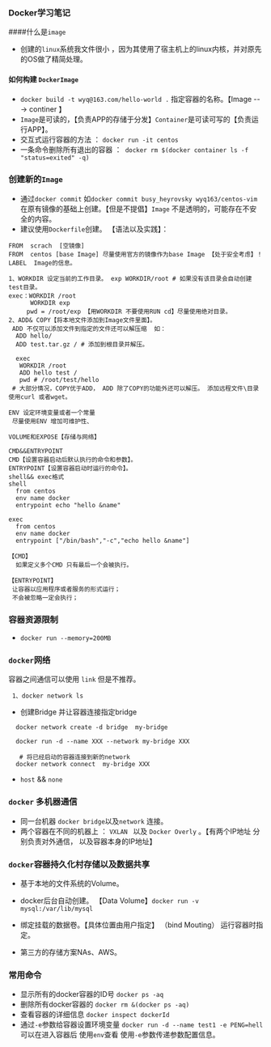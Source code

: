 ### Docker学习笔记

####什么是`image`
* 创建的`linux`系统我文件很小 ，因为其使用了宿主机上的linux内核，并对原先的OS做了精简处理。
#### 如何构建 `DockerImage`
* `docker build -t wyq@163.com/hello-world .` 指定容器的名称。【Image ---> continer 】
* `Image`是可读的，【负责APP的存储于分发】`Container`是可读可写的【负责运行APP】。
*  交互式运行容器的方法 ： `docker run -it centos`
* 一条命令删除所有退出的容器 ：` docker rm $(docker container ls -f "status=exited" -q)`
### 创建新的`Image`
* 通过`docker commit` 如`docker commit busy_heyrovsky wyq163/centos-vim` 在原有镜像的基础上创建。【但是不提倡】`Image` 不是透明的，可能存在不安全的内容。 
* 建议使用`Dockerfile`创建。 【语法以及实践】：
```
FROM  scrach  [空镜像]
FROM  centos [base Image] 尽量使用官方的镜像作为base Image 【处于安全考虑】！ 
LABEL  Image的信息。

1、WORKDIR 设定当前的工作目录。 exp WORKDIR/root # 如果没有该目录会自动创建test目录。
exec：WORKDIR /root
      WORKDIR exp
     pwd = /root/exp 【用WORKDIR 不要使用RUN cd】尽量使用绝对目录。   
2、ADD& COPY【将本地文件添加到Image文件里面】。
 ADD 不仅可以添加文件到指定的文件还可以解压缩  如：
  ADD hello/
  ADD test.tar.gz / # 添加到根目录并解压。
 
  exec 
   WORKDIR /root
   ADD hello test /
   pwd # /root/test/hello 
 # 大部分情况，COPY优于ADD， ADD 除了COPY的功能外还可以解压。 添加远程文件\目录使用curl 或者wget。

ENV 设定环境变量或者一个常量
 尽量使用ENV 增加可维护性、

VOLUME和EXPOSE【存储与网络】
 
CMD&&ENTRYPOINT
CMD【设置容器启动后默认执行的命令和参数】。
ENTRYPOINT【设置容器启动时运行的命令】。
shell&& exec格式
shell
  from centos
  env name docker
  entrypoint echo "hello &name"

exec
  from centos
  env name docker 
  entrypoint ["/bin/bash","-c","echo hello &name"]
 
【CMD】
  如果定义多个CMD 只有最后一个会被执行。

【ENTRYPOINT】
 让容器以应用程序或者服务的形式运行；
 不会被忽略一定会执行；
```

### 容器资源限制
*  `docker run --memory=200MB `
 
 ### `docker`网络
  容器之间通信可以使用 `link` 但是不推荐。
  ```
   1、docker network ls
``` 
 *  创建Bridge 并让容器连接指定bridge 
 ```
   docker network create -d bridge  my-bridge
  
   docker run -d --name XXX --network my-bridge XXX 
    
    # 将已经启动的容器连接到新的network
   docker network connect  my-bridge XXX 
```
* `host` && `none`

### `docker` 多机器通信
* 同一台机器 `docker bridge`以及`network` 连接。
*  两个容器在不同的机器上 ： `VXLAN ` 以及 `Docker Overly` 。【有两个IP地址 分别负责对外通信， 以及容器本身的IP地址】  

### `docker`容器持久化村存储以及数据共享
  * 基于本地的文件系统的Volume。
   - docker后台自动创建。 【Data Volume】`docker run -v mysql:/var/lib/mysql` 
   
   - 绑定挂载的数据卷。【具体位置由用户指定】 （bind Mouting） 运行容器时指定。
   
  * 第三方的存储方案NAs、AWS。
 
 ### 常用命令
 * 显示所有的docker容器的ID号 `docker ps -aq`
 * 删除所有docker容器的 `docker rm &(docker ps -aq)`
 * 查看容器的详细信息 `docker inspect dockerId`
 * 通过`-e`参数给容器设置环境变量 `docker run -d --name test1 -e PENG=hell`可以在进入容器后 使用`env`查看 使用`-e`参数传递参数配置信息。 
 
 
